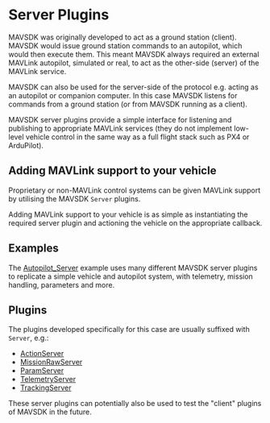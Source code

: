# Server Plugins

MAVSDK was originally developed to act as a ground station (client).
MAVSDK would issue ground station commands to an autopilot, which would then execute them.
This meant MAVSDK always required an external MAVLink autopilot, simulated or real, to act as the other-side (server) of the MAVLink service.

MAVSDK can also be used for the server-side of the protocol e.g. acting as an autopilot or companion computer.
In this case MAVSDK listens for commands from a ground station (or from MAVSDK running as a client).

MAVSDK server plugins provide a simple interface for listening and publishing to appropriate MAVLink services (they do not implement low-level vehicle control in the same way as a full flight stack such as  PX4 or ArduPilot). 

## Adding MAVLink support to your vehicle

Proprietary or non-MAVLink control systems can be given MAVLink support by utilising the MAVSDK `Server` plugins.

Adding MAVLink support to your vehicle is as simple as instantiating the required server plugin and actioning the vehicle on the appropriate callback.

## Examples

The [Autopilot_Server](../examples/autopilot_server.md) example uses many different MAVSDK server plugins to replicate a simple vehicle and autopilot system, with telemetry, mission handling, parameters and more.

## Plugins

The plugins developed specifically for this case are usually suffixed with `Server`, e.g.:

- [ActionServer](../api_reference/classmavsdk_1_1_action_server.md)
- [MissionRawServer](../api_reference/classmavsdk_1_1_mission_raw_server.md)
- [ParamServer](../api_reference/classmavsdk_1_1_param_server.md)
- [TelemetryServer](../api_reference/classmavsdk_1_1_telemetry_server.md)
- [TrackingServer](../api_reference/classmavsdk_1_1_tracking_server.md)

These server plugins can potentially also be used to test the "client" plugins of MAVSDK in the future.
